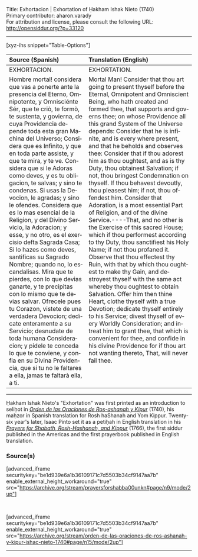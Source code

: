 <html>
<head></head>
<body>
Title: Exhortacion | Exhortation of Ḥakham Ishak Nieto (1740)<br />
Primary contributor: aharon.varady<br />
For attribution and license, please consult the following URL: <a href="http://opensiddur.org/?p=33120">http://opensiddur.org/?p=33120</a>
<p />
<hr />

[xyz-ihs snippet="Table-Options"]<table style="margin-left: auto; margin-right: auto;" class="draggable">
<thead><tr><th id="x" style="text-align: left;">Source (Spanish)</th><th style="text-align: left;">Translation (English)</th></tr></thead>
<tbody>
<tr><td style="vertical-align:top;">
<div class="spanish" lang="es">
EXHORTACION.
</span></div></td>
 
<td style="vertical-align:top;">
<div class="english" lang="en">
EXHORTATION. 
</div></td></tr>


<tr><td style="vertical-align:top;">
<div class="spanish" lang="es">
Hombre mortal! considera que vas a ponerte ante la presencia del Eterno, Omnipotente, y Omnisciénte Sér, que te criò, te formò, te sustenta, y govierna, de cuya Providencia depende toda esta gran Machina del Universo; Considera que es Infinito, y que en toda parte assiste, y que te mira, y te ve. Considera que si le Adoras como deves, y es tu obligacion, te salvas; y sino te condenas. Si usas la Devocion, le agradas; y sino le ofendes. Considera que es lo mas esencial de la Religion, y del Divino Servicio, la Adoracion; y esse, y no otro, es el exercisio defta Sagrada Casa; Si lo hazes como deves, santificas su Sagrado Nombre; quando no, lo escandalisas. Mira que te pierdes, con lo que devias ganarte, y te precipitas con lo mismo que te devias salvar. Ofrecele pues tu Corazon, vistete de una verdadera Devocion; dedicate enteramente a su Servicio; desnudate de toda humana Consideracion; y pidele te conceda lo que te conviene, y confia en su Divina Providencia, que si tu no le faltares a ella, jamas te faltarà ella, a ti.
</span></div></td>
 
<td style="vertical-align:top;">
<div class="english" lang="en">
Mortal Man! Consider that thou art going to present thyself before the Eternal, Omnipotent and Omniscient Being, who hath created and formed thee, that supports and governs thee; on whose Providence all this grand System of the Universe depends: Consider that he is infinite, and is every where present, and that he beholds and observes thee: Consider that if thou adorest him as thou oughtest, and as is thy Duty, thou obtainest Salvation; if not, thou bringest Condemnation on thyself. If thou behavest devoutly, thou pleasest him; if not, thou offendest him. Consider that Adoration, is a most essential Part of Religion, and of the divine Service.----That, and no other is the Exercise of this sacred House; which if thou performest according to thy Duty, thou sanctifiest his Holy Name; if not thou profaned it. Observe that thou effectest thy Ruin, with that by which thou oughtest to make thy Gain, and destroyest thyself with the same act whereby thou oughtest to obtain Salvation. Offer him then thine Heart, clothe thyself with a true Devotion; dedicate thyself entirely to his Service; divest thyself of every Worldly Consideration; and intreat him to grant thee, that which is convenient for thee, and confide in his divine Providence for if thou art not wanting thereto, That, will never fail thee.
</div></td></tr>
</tbody></table>

<hr />

Ḥakham Ishak Nieto's "Exhortation" was first printed as an introduction to seliḥot in <em><a href="/?p=33133">Orden de las Oraciones de Ros-ashanah y Kipur</a></em> (1740), his maḥzor in Spanish translation for Rosh haShanah and Yom Kippur. Twenty-six year's later, Isaac Pinto set it as a petiḥah in English translation in his <em><a href="/?p=33113">Prayers for Shabath, Rosh-Hashanah, and Kippur</a></em> (1766), the first siddur published in the Americas and the first prayerbook published in English translation.

<h3>Source(s)</h3>

[advanced_iframe securitykey="be1d939e6a1b36109171c7d5503b34cf9147aa7b" enable_external_height_workaround="true" src="https://archive.org/stream/prayersforshabba00unkn#page/n9/mode/2up"]

&nbsp;

[advanced_iframe securitykey="be1d939e6a1b36109171c7d5503b34cf9147aa7b" enable_external_height_workaround="true" src="https://archive.org/stream/orden-de-las-oraciones-de-ros-ashanah-y-kipur-ishac-nieto-1740#page/n15/mode/2up"]

<hr />

&nbsp;
</body>
</html>